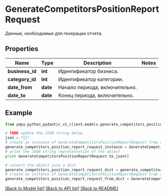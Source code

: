 # GenerateCompetitorsPositionReportRequest

Данные, необходимые для генерации отчета.

## Properties
Name | Type | Description | Notes
------------ | ------------- | ------------- | -------------
**business_id** | **int** | Идентификатор бизнеса. | 
**category_id** | **int** | Идентификатор категории. | 
**date_from** | **date** | Начало периода, включительно. | 
**date_to** | **date** | Конец периода, включительно. | 

## Example

```python
from ympa_python_pydantic_v1_client.models.generate_competitors_position_report_request import GenerateCompetitorsPositionReportRequest

# TODO update the JSON string below
json = "{}"
# create an instance of GenerateCompetitorsPositionReportRequest from a JSON string
generate_competitors_position_report_request_instance = GenerateCompetitorsPositionReportRequest.from_json(json)
# print the JSON string representation of the object
print GenerateCompetitorsPositionReportRequest.to_json()

# convert the object into a dict
generate_competitors_position_report_request_dict = generate_competitors_position_report_request_instance.to_dict()
# create an instance of GenerateCompetitorsPositionReportRequest from a dict
generate_competitors_position_report_request_from_dict = GenerateCompetitorsPositionReportRequest.from_dict(generate_competitors_position_report_request_dict)
```
[[Back to Model list]](../README.md#documentation-for-models) [[Back to API list]](../README.md#documentation-for-api-endpoints) [[Back to README]](../README.md)


